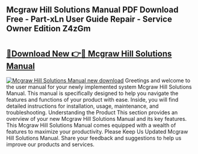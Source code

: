 ## Mcgraw Hill Solutions Manual PDF Download Free - Part-xLn User Guide Repair - Service Owner Edition Z4zGm

# <h2><a href="http://bc6943.oget.top/?id=Mcgraw+Hill+Solutions+Manual">🔗Download New 👉🔴 Mcgraw Hill Solutions Manual</a></h2>

[![Mcgraw Hill Solutions Manual new download](https://i.imgur.com/5g1atiW.png)](http://bc6943.oget.top/?id=Mcgraw+Hill+Solutions+Manual)
Greetings and welcome to the user manual for your newly implemented system Mcgraw Hill Solutions Manual. This manual is specifically designed to help you navigate the features and functions of your product with ease. Inside, you will find detailed instructions for installation, usage, maintenance, and troubleshooting. Understanding the Product This section provides an overview of your new Mcgraw Hill Solutions Manual and its key features. This Mcgraw Hill Solutions Manual comes equipped with a wealth of features to maximize your productivity. Please Keep Us Updated Mcgraw Hill Solutions Manual. Share your feedback and suggestions to help us improve our products and services.

